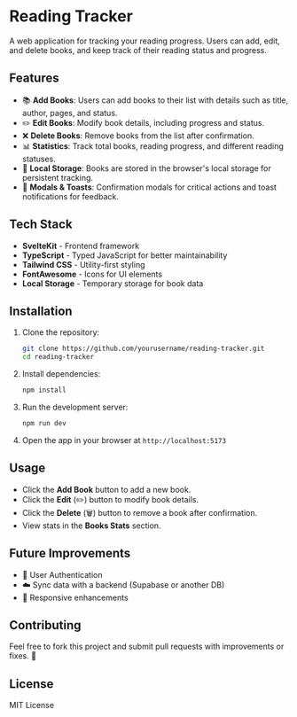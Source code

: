 # Reading Tracker

A web application for tracking your reading progress. Users can add, edit, and delete books, and keep track of their reading status and progress.

## Features

- 📚 **Add Books**: Users can add books to their list with details such as title, author, pages, and status.
- ✏️ **Edit Books**: Modify book details, including progress and status.
- ❌ **Delete Books**: Remove books from the list after confirmation.
- 📊 **Statistics**: Track total books, reading progress, and different reading statuses.
- 💾 **Local Storage**: Books are stored in the browser's local storage for persistent tracking.
- 🔔 **Modals & Toasts**: Confirmation modals for critical actions and toast notifications for feedback.

## Tech Stack

- **SvelteKit** - Frontend framework
- **TypeScript** - Typed JavaScript for better maintainability
- **Tailwind CSS** - Utility-first styling
- **FontAwesome** - Icons for UI elements
- **Local Storage** - Temporary storage for book data

## Installation

1. Clone the repository:
   ```sh
   git clone https://github.com/yourusername/reading-tracker.git
   cd reading-tracker
   ```
2. Install dependencies:
   ```sh
   npm install
   ```
3. Run the development server:
   ```sh
   npm run dev
   ```
4. Open the app in your browser at `http://localhost:5173`

## Usage

- Click the **Add Book** button to add a new book.
- Click the **Edit** (✏️) button to modify book details.
- Click the **Delete** (🗑️) button to remove a book after confirmation.
- View stats in the **Books Stats** section.

## Future Improvements

- 🔐 User Authentication
- ☁️ Sync data with a backend (Supabase or another DB)
- 📱 Responsive enhancements

## Contributing

Feel free to fork this project and submit pull requests with improvements or fixes. 🚀

## License

MIT License
